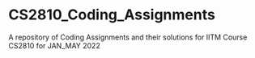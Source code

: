 # CS2810_Coding_Assignments
A repository of Coding Assignments and their solutions for IITM Course CS2810 for JAN_MAY 2022
